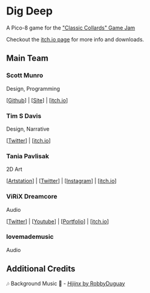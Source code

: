 # Dig Deep

A Pico-8 game for the ["Classic Collards" Game Jam](https://itch.io/jam/culture-bytes-classic-collards-jam)

Checkout the [itch.io page](https://scottnm.itch.io/dig-deep) for more info and downloads.

## Main Team

### Scott Munro

Design, Programming

[[Github](https://github.com/scottnm)] | [[Site](https://scottnm.com)] | [[itch.io](https://scottnm.itch.io/)]

### Tim S Davis

Design, Narrative

[[Twitter](https://twitter.com/timstatis)] | [[itch.io](https://timstatis.itch.io)]

### Tania Pavlisak

2D Art

[[Artstation](https://www.artstation.com/chinnie)] | [[Twitter](https://twitter.com/chinniedraws)] | [[Instagram](https://www.instagram.com/chinniedraws/)] | [[itch.io](https://chinniedraws.itch.io/)]

### ViRiX Dreamcore

Audio

[[Twitter](https://twitter.com/ViRiX_Dreamcore)] | [[Youtube](https://www.youtube.com/c/ViRiXDreamcore)] | [[Portfolio](https://virixcore.net/)] | [[itch.io](https://itch.io/profile/virix-dreamcore)]

### lovemademusic

Audio

## Additional Credits

🎶 Background Music 🎵 - [*Hijinx* by RobbyDuguay](https://www.lexaloffle.com/bbs/?tid=2619)
